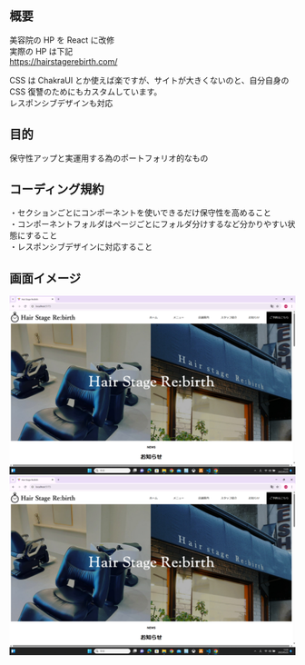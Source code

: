 ## 概要

美容院の HP を React に改修  
実際の HP は下記  
https://hairstagerebirth.com/

CSS は ChakraUI とか使えば楽ですが、サイトが大きくないのと、自分自身の CSS 復讐のためにもカスタムしています。  
レスポンシブデザインも対応

## 目的

保守性アップと実運用する為のポートフォリオ的なもの

## コーディング規約

・セクションごとにコンポーネントを使いできるだけ保守性を高めること  
・コンポーネントフォルダはページごとにフォルダ分けするなど分かりやすい状態にすること  
・レスポンシブデザインに対応すること

## 画面イメージ

![サイトイメージ](./assets/site_sample1.png)
![サイトイメージ2](./assets/site_sample1.png)

